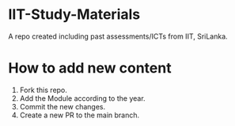 # IIT-Study-Materials
A repo created including past assessments/ICTs from IIT, SriLanka. 

# How to add new content
1. Fork this repo.
2. Add the Module according to the year.
3. Commit the new changes.
4. Create a new PR to the main branch.
